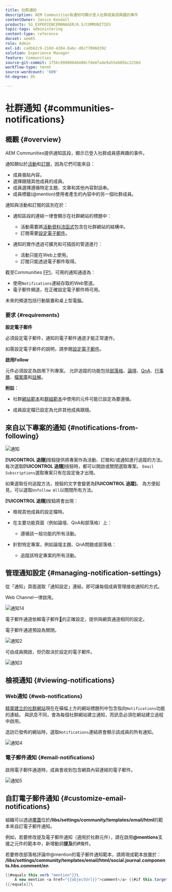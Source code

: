 ```yaml
---
title: 社群通知
description: AEM Communities有通知可顯示登入社群成員感興趣的事件
contentOwner: Janice Kendall
products: SG_EXPERIENCEMANAGER/6.5/COMMUNITIES
topic-tags: administering
content-type: reference
docset: aem65
role: Admin
exl-id: cadb62c9-210d-4204-8abc-d0cf70960392
solution: Experience Manager
feature: Communities
source-git-commit: 1f56c99980846400cfde8fa4e9a55e885bc2258d
workflow-type: tm+mt
source-wordcount: '609'
ht-degree: 0%

---
```


# 社群通知 {#communities-notifications}

## 概觀 {#overview}

AEM Communities提供通知區段，顯示已登入社群成員感興趣的事件。

通知類似於[活動](/help/communities/essentials-activities.md)和[訂閱](/help/communities/subscriptions.md)，因為它們可能來自：

* 成員張貼內容。
* 選擇跟隨其他成員的成員。
* 成員選擇遵循特定主題、文章和其他內容對話串。
* 成員標籤(@mention)使用者產生的內容中的另一個社群成員。

通知與活動和訂閱的區別在於：

* 通知區段的連結一律會顯示在社群網站的標題中：

   * 活動需要將[活動資料流函式](/help/communities/functions.md#activity-stream-function)包含在社群網站的結構中。
   * 訂閱需要[設定電子郵件](/help/communities/email.md)。

* 通知的實作透過可擴充和可插拔的管道進行：

   * 活動只能在Web上使用。
   * 訂閱只能透過電子郵件取得。

截至Communities [FP1](/help/communities/deploy-communities.md#latestfeaturepack)，可用的通知通道為：

* 使用`Notifications`連結存取的Web管道。
* 電子郵件頻道，在正確設定電子郵件時可用。

未來的頻道包括行動裝置和桌上型電腦。

### 要求 {#requirements}

**設定電子郵件**

必須設定電子郵件，通知的電子郵件通道才能正常運作。

如需設定電子郵件的說明，請參閱[設定電子郵件](/help/communities/analytics.md)。

**啟用Follow**

元件必須設定為啟用下列專案。 允許追蹤的功能包括[部落格](/help/communities/blog-feature.md)、[論壇](/help/communities/forum.md)、[QnA](/help/communities/working-with-qna.md)、[行事曆](/help/communities/calendar.md)、[檔案庫](/help/communities/file-library.md)和[註解](/help/communities/comments.md)。

**附註**：

* 社群[網站範本](/help/communities/sites.md)和[群組範本](/help/communities/tools-groups.md)中使用的元件可能已設定為要遵循。

* 成員設定檔已設定為允許其他成員跟隨。

## 來自以下專案的通知 {#notifications-from-following}

![通知](assets/notifications.png)

**[!UICONTROL 追隨]**&#x200B;按鈕提供將專案作為活動、訂閱和/或通知進行追蹤的方法。 每次選取&#x200B;**[!UICONTROL 追隨]**&#x200B;按鈕時，都可以開啟或關閉選取專案。 `Email Subscriptions`選取專案只有在設定後才出現。

如果選取任何追蹤方法，按鈕的文字會變更為&#x200B;**[!UICONTROL 追蹤]**。 為方便起見，可以選取`Unfollow All`以關閉所有方法。

**[!UICONTROL 追隨]**&#x200B;按鈕將會出現：

* 檢視其他成員的設定檔時。
* 在主要功能頁面（例如論壇、QnA和部落格）上：

   * 遵循該一般功能的所有活動。

* 針對特定專案，例如論壇主題、QnA問題或部落格：

   * 追蹤該特定專案的所有活動。

## 管理通知設定 {#managing-notification-settings}

從「通知」頁面選取「通知設定」連結，即可讓每個成員管理接收通知的方式。

Web Channel一律啟用。

![通知14](assets/notifications1.png)

電子郵件通道依賴電子郵件[&#128279;](/help/communities/email.md)的正確設定，提供與網頁通道相同的設定。

電子郵件通道預設為關閉。

![通知2](assets/notifications2.png)

可由成員開啟，但仍取決於設定的電子郵件。

![通知3](assets/notifications3.png)

## 檢視通知 {#viewing-notifications}

### Web通知 {#web-notifications}

[精靈建立的社群網站](/help/communities/sites-console.md)現在在橫幅上方的網站標題列中包含指向`Notifications`功能的連結。 與訊息不同，會為每個社群網站建立通知，而訊息必須在網站建立過程中啟用。

造訪已發佈的網站時，選取`Notifications`連結將會顯示該成員的所有通知。

![通知4](assets/notifications4.png)

### 電子郵件通知 {#email-notifications}

啟用電子郵件通道時，成員會收到包含網頁內容連結的電子郵件。

![通知5](assets/notifications5.png)

## 自訂電子郵件通知 {#customize-email-notifications}

組織可以透過[覆蓋](/help/communities/client-customize.md#overlays)位於&#x200B;**/libs/settings/community/templates/email/html**&#x200B;的範本來自訂電子郵件通知。

例如，若要修改提及電子郵件通知（適用於社群元件），請在啟用&#x200B;**@mentions**&#x200B;支援之元件的範本中，新增動詞&#x200B;**提及**&#x200B;的&#x200B;**if**&#x200B;條件。

若要修改部落格評論中@mention的電子郵件通知範本，請將現成範本放置於： **/libs/settings/community/templates/email/html/social.journal.components.hbs.comment/en**

```java
{{#equals this.verb "mention"}}\
    A new mention <a href="{{objectUrl}}">comment</a> {{#if this.target.properties.[jcr:title]}}to the article "{{{target.displayName}}}" {{/if}}was added by {{{user.name}}} on {{dateUtil this.published format="EEE, d MMM yyyy HH:mm:ss z"}}.\n \
{{/equals}}\
```
